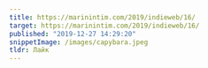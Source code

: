 ```yaml
---
title: https://marinintim.com/2019/indieweb/16/
target: https://marinintim.com/2019/indieweb/16/
published: "2019-12-27 14:29:20"
snippetImage: /images/capybara.jpeg
tldr: Лайк
---
```

